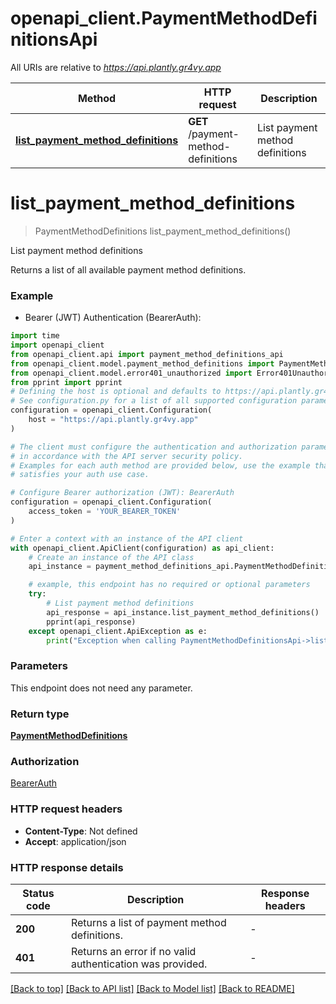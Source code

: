 # openapi_client.PaymentMethodDefinitionsApi

All URIs are relative to *https://api.plantly.gr4vy.app*

Method | HTTP request | Description
------------- | ------------- | -------------
[**list_payment_method_definitions**](PaymentMethodDefinitionsApi.md#list_payment_method_definitions) | **GET** /payment-method-definitions | List payment method definitions


# **list_payment_method_definitions**
> PaymentMethodDefinitions list_payment_method_definitions()

List payment method definitions

Returns a list of all available payment method definitions.

### Example

* Bearer (JWT) Authentication (BearerAuth):

```python
import time
import openapi_client
from openapi_client.api import payment_method_definitions_api
from openapi_client.model.payment_method_definitions import PaymentMethodDefinitions
from openapi_client.model.error401_unauthorized import Error401Unauthorized
from pprint import pprint
# Defining the host is optional and defaults to https://api.plantly.gr4vy.app
# See configuration.py for a list of all supported configuration parameters.
configuration = openapi_client.Configuration(
    host = "https://api.plantly.gr4vy.app"
)

# The client must configure the authentication and authorization parameters
# in accordance with the API server security policy.
# Examples for each auth method are provided below, use the example that
# satisfies your auth use case.

# Configure Bearer authorization (JWT): BearerAuth
configuration = openapi_client.Configuration(
    access_token = 'YOUR_BEARER_TOKEN'
)

# Enter a context with an instance of the API client
with openapi_client.ApiClient(configuration) as api_client:
    # Create an instance of the API class
    api_instance = payment_method_definitions_api.PaymentMethodDefinitionsApi(api_client)

    # example, this endpoint has no required or optional parameters
    try:
        # List payment method definitions
        api_response = api_instance.list_payment_method_definitions()
        pprint(api_response)
    except openapi_client.ApiException as e:
        print("Exception when calling PaymentMethodDefinitionsApi->list_payment_method_definitions: %s\n" % e)
```


### Parameters
This endpoint does not need any parameter.

### Return type

[**PaymentMethodDefinitions**](PaymentMethodDefinitions.md)

### Authorization

[BearerAuth](../README.md#BearerAuth)

### HTTP request headers

 - **Content-Type**: Not defined
 - **Accept**: application/json


### HTTP response details

| Status code | Description | Response headers |
|-------------|-------------|------------------|
**200** | Returns a list of payment method definitions. |  -  |
**401** | Returns an error if no valid authentication was provided. |  -  |

[[Back to top]](#) [[Back to API list]](../README.md#documentation-for-api-endpoints) [[Back to Model list]](../README.md#documentation-for-models) [[Back to README]](../README.md)

